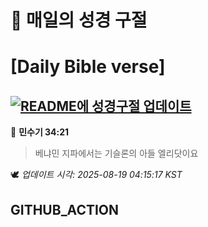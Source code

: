 # 🙏 매일의 성경 구절
# [Daily Bible verse]
## [![README에 성경구절 업데이트](https://github.com/DONGSUKA/first_test/actions/workflows/update-readme-bible.yml/badge.svg)](https://github.com/DONGSUKA/first_test/actions/workflows/update-readme-bible.yml)
<!-- START_BIBLE_VERSE -->
📖 **민수기 34:21**
> 베냐민 지파에서는 기슬론의 아들 엘리닷이요

🕊️ _업데이트 시각: 2025-08-19 04:15:17 KST_
  <!-- END_BIBLE_VERSE -->
## GITHUB_ACTION
